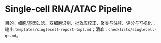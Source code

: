 # Single-cell RNA/ATAC Pipeline

目的：细胞/基因过滤、双细胞识别、批效应校正、聚类与注释、评分与可视化；输出 `templates/singlecell-report-tmpl.md`；清单：`checklists/singlecell-qc.md`。
